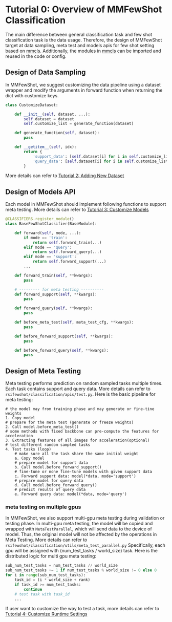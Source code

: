 # Tutorial 0: Overview of MMFewShot Classification

The main difference between general classification task and few shot classification task
is the data usage.
Therefore, the design of MMFewShot target at data sampling, meta test and models apis for few shot setting based on [mmcls](https://github.com/open-mmlab/mmclassification).
Additionally, the modules in [mmcls](https://github.com/open-mmlab/mmclassification) can be imported and reused in the code or config.

## Design of Data Sampling

In MMFewShot, we suggest customizing the data pipeline using a dataset wrapper and modify the arguments in forward
function when returning the dict with customize keys.

```python
class CustomizeDataset:

    def __init__(self, dataset, ...):
        self.dataset = dataset
        self.customize_list = generate_function(dataset)

    def generate_function(self, dataset):
        pass

    def __getitem__(self, idx):
        return {
            'support_data': [self.dataset[i] for i in self.customize_list],
            'query_data': [self.dataset[i] for i in self.customize_list]
        }
```

More details can refer to [Tutorial 2: Adding New Dataset](https://rsifewshot.readthedocs.io/en/latest/classification/customize_dataset.html)

## Design of Models API

Each model in MMFewShot should implement following functions to support meta testing.
More details can refer to [Tutorial 3: Customize Models](https://rsifewshot.readthedocs.io/en/latest/classification/customize_models.html)

```python
@CLASSIFIERS.register_module()
class BaseFewShotClassifier(BaseModule):

    def forward(self, mode, ...):
        if mode == 'train':
            return self.forward_train(...)
        elif mode == 'query':
            return self.forward_query(...)
        elif mode == 'support':
            return self.forward_support(...)
        ...

    def forward_train(self, **kwargs):
        pass

    # --------- for meta testing ----------
    def forward_support(self, **kwargs):
        pass

    def forward_query(self, **kwargs):
        pass

    def before_meta_test(self, meta_test_cfg, **kwargs):
        pass

    def before_forward_support(self, **kwargs):
        pass

    def before_forward_query(self, **kwargs):
        pass

```

## Design of Meta Testing

Meta testing performs prediction on random sampled tasks multiple times.
Each task contains support and query data.
More details can refer to `rsifewshot/classification/apis/test.py`.
Here is the basic pipeline for meta testing:

```text
# the model may from training phase and may generate or fine-tine weights
1. Copy model
# prepare for the meta test (generate or freeze weights)
2. Call model.before_meta_test()
# some methods with fixed backbone can pre-compute the features for acceleration
3. Extracting features of all images for acceleration(optional)
# test different random sampled tasks
4. Test tasks (loop)
    # make sure all the task share the same initial weight
    a. Copy model
    # prepare model for support data
    b. Call model.before_forward_support()
    # fine-tune or none fine-tune models with given support data
    c. Forward support data: model(*data, mode='support')
    # prepare model for query data
    d. Call model.before_forward_query()
    # predict results of query data
    e. Forward query data: model(*data, mode='query')
```

### meta testing on multiple gpus

In MMFewShot, we also support multi-gpu meta testing during
validation or testing phase.
In multi-gpu meta testing, the model will be copied and wrapped with `MetaTestParallel`, which will
send data to the device of model.
Thus, the original model will not be affected by the operations in Meta Testing.
More details can refer to `rsifewshot/classification/utils/meta_test_parallel.py`
Specifically, each gpu will be assigned with (num_test_tasks / world_size) task.
Here is the distributed logic for multi gpu meta testing:

```python
sub_num_test_tasks = num_test_tasks // world_size
sub_num_test_tasks += 1 if num_test_tasks % world_size != 0 else 0
for i in range(sub_num_test_tasks):
    task_id = (i * world_size + rank)
    if task_id >= num_test_tasks:
        continue
    # test task with task_id
    ...
```

If user want to customize the way to test a task, more details can refer to [Tutorial 4: Customize Runtime Settings](https://rsifewshot.readthedocs.io/en/latest/classification/customize_runtime.html)

